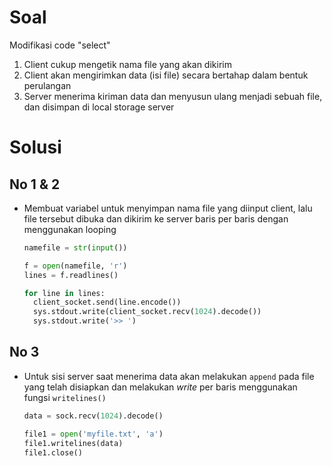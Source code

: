 # Soal

Modifikasi code "select"

1. Client cukup mengetik nama file yang akan dikirim
2. Client akan mengirimkan data (isi file) secara bertahap dalam bentuk perulangan
3. Server menerima kiriman data dan menyusun ulang menjadi sebuah file, dan disimpan di local storage server

# Solusi

## No 1 & 2

- Membuat variabel untuk menyimpan nama file yang diinput client, lalu file tersebut dibuka dan dikirim ke server baris per baris dengan menggunakan looping

  ```py
  namefile = str(input())

  f = open(namefile, 'r')
  lines = f.readlines()

  for line in lines:
    client_socket.send(line.encode())
    sys.stdout.write(client_socket.recv(1024).decode())
    sys.stdout.write('>> ')
  ```

## No 3

- Untuk sisi server saat menerima data akan melakukan `append` pada file yang telah disiapkan dan melakukan _write_ per baris menggunakan fungsi `writelines()`

  ```py
  data = sock.recv(1024).decode()

  file1 = open('myfile.txt', 'a')
  file1.writelines(data)
  file1.close()

  ```
